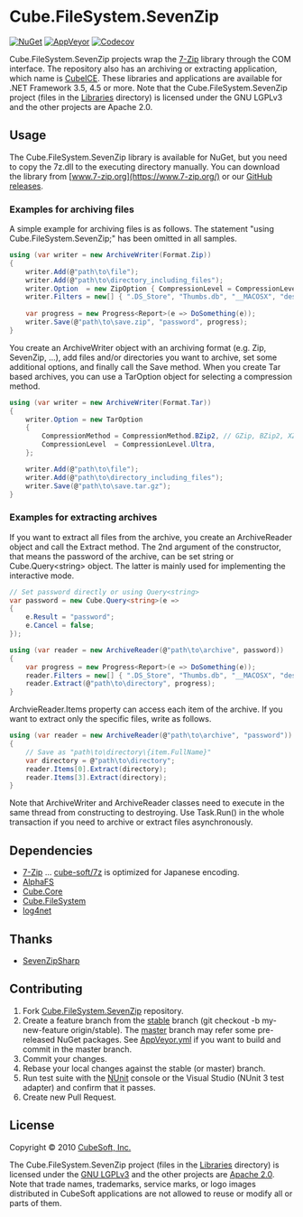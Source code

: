 Cube.FileSystem.SevenZip
====

[![NuGet](https://img.shields.io/nuget/v/Cube.FileSystem.SevenZip.svg)](https://www.nuget.org/packages/Cube.FileSystem.SevenZip/)
[![AppVeyor](https://ci.appveyor.com/api/projects/status/jao7f754rlookxxe?svg=true)](https://ci.appveyor.com/project/clown/cube-filesystem-sevenzip)
[![Codecov](https://codecov.io/gh/cube-soft/Cube.FileSystem.SevenZip/branch/master/graph/badge.svg)](https://codecov.io/gh/cube-soft/Cube.FileSystem.SevenZip)

Cube.FileSystem.SevenZip projects wrap the [7-Zip](http://www.7-zip.org/) library through the COM interface.
The repository also has an archiving or extracting application, which name is [CubeICE](https://www.cube-soft.jp/cubeice/).
These libraries and applications are available for .NET Framework 3.5, 4.5 or more.
Note that the Cube.FileSystem.SevenZip project (files in the [Libraries](https://github.com/cube-soft/Cube.FileSystem.SevenZip/blob/master/Libraries) directory) is licensed under the GNU LGPLv3 and the other projects are Apache 2.0.

## Usage

The Cube.FileSystem.SevenZip library is available for NuGet, but you need to copy the 7z.dll to the executing directory manually. 
You can download the library from [www.7-zip.org](https://www.7-zip.org/) or our [GitHub releases](https://github.com/cube-soft/Cube.FileSystem.SevenZip/releases).

### Examples for archiving files

A simple example for archiving files is as follows.
The statement "using Cube.FileSystem.SevenZip;" has been omitted in all samples.

```cs
using (var writer = new ArchiveWriter(Format.Zip))
{
    writer.Add(@"path\to\file");
    writer.Add(@"path\to\directory_including_files");
    writer.Option  = new ZipOption { CompressionLevel = CompressionLevel.Ultra };
    writer.Filters = new[] { ".DS_Store", "Thumbs.db", "__MACOSX", "desktop.ini" };
    
    var progress = new Progress<Report>(e => DoSomething(e));
    writer.Save(@"path\to\save.zip", "password", progress);
}
```

You create an ArchiveWriter object with an archiving format (e.g. Zip, SevenZip, ...),
add files and/or directories you want to archive, set some additional options, and finally call the Save method.
When you create Tar based archives, you can use a TarOption object for selecting a compression method.

```cs
using (var writer = new ArchiveWriter(Format.Tar))
{
    writer.Option = new TarOption
    {
        CompressionMethod = CompressionMethod.BZip2, // GZip, BZip2, XZ or Copy
        CompressionLevel  = CompressionLevel.Ultra,
    };

    writer.Add(@"path\to\file");
    writer.Add(@"path\to\directory_including_files");
    writer.Save(@"path\to\save.tar.gz");
}
```

### Examples for extracting archives

If you want to extract all files from the archive, you create an ArchiveReader object
and call the Extract method. The 2nd argument of the constructor, that means the
password of the archive, can be set string or Cube.Query&lt;string&gt; object.
The latter is mainly used for implementing the interactive mode.

```cs
// Set password directly or using Query<string>
var password = new Cube.Query<string>(e =>
{
    e.Result = "password";
    e.Cancel = false;
});

using (var reader = new ArchiveReader(@"path\to\archive", password))
{
    var progress = new Progress<Report>(e => DoSomething(e));
    reader.Filters = new[] { ".DS_Store", "Thumbs.db", "__MACOSX", "desktop.ini" };    
    reader.Extract(@"path\to\directory", progress);
}
```

ArchvieReader.Items property can access each item of the archive.
If you want to extract only the specific files, write as follows.

```cs
using (var reader = new ArchiveReader(@"path\to\archive", "password"))
{
    // Save as "path\to\directory\{item.FullName}"
    var directory = @"path\to\directory";
    reader.Items[0].Extract(directory);
    reader.Items[3].Extract(directory);
}
```

Note that ArchiveWriter and ArchiveReader classes need to execute in the same thread from constructing to destroying.
Use Task.Run() in the whole transaction if you need to archive or extract files asynchronously.

## Dependencies

* [7-Zip](https://www.7-zip.org/) ... [cube-soft/7z](https://github.com/cube-soft/7z) is optimized for Japanese encoding.
* [AlphaFS](https://alphafs.alphaleonis.com/)
* [Cube.Core](https://github.com/cube-soft/Cube.Core)
* [Cube.FileSystem](https://github.com/cube-soft/Cube.FileSystem)
* [log4net](https://logging.apache.org/log4net/)

## Thanks

* [SevenZipSharp](https://www.nuget.org/packages/SevenZipSharp/)

## Contributing

1. Fork [Cube.FileSystem.SevenZip](https://github.com/cube-soft/Cube.FileSystem.SevenZip/fork) repository.
2. Create a feature branch from the [stable](https://github.com/cube-soft/Cube.FileSystem.SevenZip/tree/stable) branch (git checkout -b my-new-feature origin/stable). The [master](https://github.com/cube-soft/Cube.FileSystem.SevenZip/tree/master) branch may refer some pre-released NuGet packages. See [AppVeyor.yml](https://github.com/cube-soft/Cube.FileSystem.SevenZip/blob/master/AppVeyor.yml) if you want to build and commit in the master branch.
3. Commit your changes.
4. Rebase your local changes against the stable (or master) branch.
5. Run test suite with the [NUnit](http://nunit.org/) console or the Visual Studio (NUnit 3 test adapter) and confirm that it passes.
6. Create new Pull Request.

## License
 
Copyright © 2010 [CubeSoft, Inc.](http://www.cube-soft.jp/)

The Cube.FileSystem.SevenZip project (files in the [Libraries](https://github.com/cube-soft/Cube.FileSystem.SevenZip/blob/master/Libraries) directory) is licensed under the [GNU LGPLv3](https://github.com/cube-soft/Cube.FileSystem.SevenZip/blob/master/Libraries/License.txt)
and the other projects are [Apache 2.0](https://github.com/cube-soft/Cube.FileSystem.SevenZip/blob/master/License.txt).
Note that trade names, trademarks, service marks, or logo images distributed in CubeSoft applications are not allowed to reuse or modify all or parts of them.
